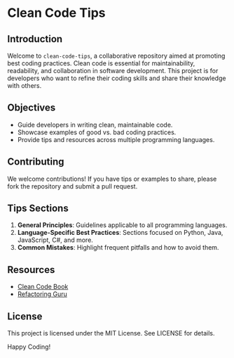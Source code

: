 # Clean Code Tips

## Introduction
Welcome to `clean-code-tips`, a collaborative repository aimed at promoting best coding practices. Clean code is essential for maintainability, readability, and collaboration in software development. This project is for developers who want to refine their coding skills and share their knowledge with others.

## Objectives
- Guide developers in writing clean, maintainable code.
- Showcase examples of good vs. bad coding practices.
- Provide tips and resources across multiple programming languages.

## Contributing
We welcome contributions! If you have tips or examples to share, please fork the repository and submit a pull request.

## Tips Sections
1. **General Principles**: Guidelines applicable to all programming languages.
2. **Language-Specific Best Practices**: Sections focused on Python, Java, JavaScript, C#, and more.
3. **Common Mistakes**: Highlight frequent pitfalls and how to avoid them.

## Resources
- [Clean Code Book](http://example.com)
- [Refactoring Guru](http://example.com)

## License
This project is licensed under the MIT License. See LICENSE for details.

Happy Coding!
